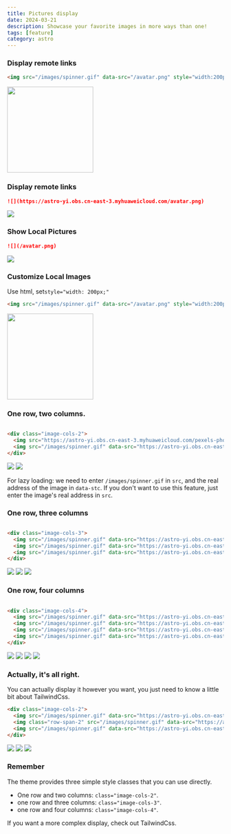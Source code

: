 ```yaml
---
title: Pictures display
date: 2024-03-21
description: Showcase your favorite images in more ways than one!
tags: [feature]
category: astro
---
```


### Display remote links

```html
<img src="/images/spinner.gif" data-src="/avatar.png" style="width:200px;">
```

<img src="/images/spinner.gif" data-src="/avatar.png" style="width:200px;">

### Display remote links

```md
![](https://astro-yi.obs.cn-east-3.myhuaweicloud.com/avatar.png)
```

![](https://astro-yi.obs.cn-east-3.myhuaweicloud.com/avatar.png)

### Show Local Pictures

```md
![](/avatar.png)
```

![](/avatar.png)

### Customize Local Images

Use html, set`style="width: 200px;"`

```html
<img src="/images/spinner.gif" data-src="/avatar.png" style="width:200px;">
```

<img src="/images/spinner.gif" data-src="/avatar.png" style="width:200px;">

### One row, two columns.

```html

<div class="image-cols-2">
  <img src="https://astro-yi.obs.cn-east-3.myhuaweicloud.com/pexels-photo-8536415.jpeg">
  <img src="/images/spinner.gif" data-src="https://astro-yi.obs.cn-east-3.myhuaweicloud.com/pexels-kyle-miller-20582700.jpg">
</div>
```

<div class="image-cols-2">
  <img src="https://astro-yi.obs.cn-east-3.myhuaweicloud.com/pexels-photo-8536415.jpeg">
  <img src="/images/spinner.gif" data-src="https://astro-yi.obs.cn-east-3.myhuaweicloud.com/pexels-kyle-miller-20582700.jpg" >
</div>


For lazy loading: we need to enter `/images/spinner.gif` in `src`, and the real address of the image in `data-stc`. If you don't want to use this feature, just enter the image's real address in `src`.

### One row, three columns

```html

<div class="image-cols-3">
  <img src="/images/spinner.gif" data-src="https://astro-yi.obs.cn-east-3.myhuaweicloud.com/pexels-photo-8536415.jpeg">
  <img src="/images/spinner.gif" data-src="https://astro-yi.obs.cn-east-3.myhuaweicloud.com/pexels-kyle-miller-20582700.jpg">
  <img src="/images/spinner.gif" data-src="https://astro-yi.obs.cn-east-3.myhuaweicloud.com/pexels-photo-20523844.jpeg">
</div>
```

<div class="image-cols-3">
  <img src="/images/spinner.gif" data-src="https://astro-yi.obs.cn-east-3.myhuaweicloud.com/pexels-photo-8536415.jpeg">
  <img src="/images/spinner.gif" data-src="https://astro-yi.obs.cn-east-3.myhuaweicloud.com/pexels-kyle-miller-20582700.jpg" >
  <img src="/images/spinner.gif" data-src="https://astro-yi.obs.cn-east-3.myhuaweicloud.com/pexels-photo-20523844.jpeg" >
</div>

### One row, four columns

```html

<div class="image-cols-4">
  <img src="/images/spinner.gif" data-src="https://astro-yi.obs.cn-east-3.myhuaweicloud.com/pexels-photo-8536415.jpeg">
  <img src="/images/spinner.gif" data-src="https://astro-yi.obs.cn-east-3.myhuaweicloud.com/pexels-kyle-miller-20582700.jpg">
  <img src="/images/spinner.gif" data-src="https://astro-yi.obs.cn-east-3.myhuaweicloud.com/pexels-photo-20523844.jpeg">
  <img src="/images/spinner.gif" data-src="https://astro-yi.obs.cn-east-3.myhuaweicloud.com/pexels-photo-8536415.jpeg">
</div>
```

<div class="image-cols-4">
  <img class="object-fill" src="/images/spinner.gif" data-src="https://astro-yi.obs.cn-east-3.myhuaweicloud.com/pexels-photo-8536415.jpeg">
  <img class="object-fill" src="/images/spinner.gif" data-src="https://astro-yi.obs.cn-east-3.myhuaweicloud.com/pexels-kyle-miller-20582700.jpg" >
  <img class="object-fill" src="/images/spinner.gif" data-src="https://astro-yi.obs.cn-east-3.myhuaweicloud.com/pexels-photo-20523844.jpeg" >
  <img src="/images/spinner.gif" data-src="https://astro-yi.obs.cn-east-3.myhuaweicloud.com/pexels-photo-8536415.jpeg">
</div>

### Actually, it's all right.

You can actually display it however you want, you just need to know a little bit about TailwindCss.

```html
<div class="image-cols-2">
  <img src="/images/spinner.gif" data-src="https://astro-yi.obs.cn-east-3.myhuaweicloud.com/pexels-photo-8536415.jpeg">
  <img class="row-span-2" src="/images/spinner.gif" data-src="https://astro-yi.obs.cn-east-3.myhuaweicloud.com/pexels-jeffer-berrire-9027257.jpg">
  <img src="/images/spinner.gif" data-src="https://astro-yi.obs.cn-east-3.myhuaweicloud.com/pexels-kyle-miller-20582700.jpg">
</div>
```

<div class="image-cols-2">
<img src="/images/spinner.gif" class="object-fill" data-src="https://astro-yi.obs.cn-east-3.myhuaweicloud.com/pexels-photo-8536415.jpeg">
<img class="row-span-2 object-fill" src="/images/spinner.gif" data-src="https://astro-yi.obs.cn-east-3.myhuaweicloud.com/pexels-photo-8907866.jpeg">
<img src="/images/spinner.gif" class="object-fill" data-src="https://astro-yi.obs.cn-east-3.myhuaweicloud.com/pexels-photo-20523844.jpeg">
</div>

### Remember

The theme provides three simple style classes that you can use directly.

+ One row and two columns: `class="image-cols-2"`.
+ one row and three columns: `class="image-cols-3"`.
+ one row and four columns: `class="image-cols-4"`.

If you want a more complex display, check out TailwindCss.